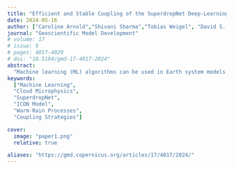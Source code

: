```yaml
---
title: "Efficient and Stable Coupling of the SuperdropNet Deep-Learning-Based Cloud Microphysics (v0.1.0) with the ICON Climate and Weather Model (v2.6.5)"
date: 2024-05-16
author: ["Caroline Arnold","Shivani Sharma","Tobias Weigel", "David S. Greenberg"]
journal: "Geoscientific Model Development"
# volume: 17
# issue: 9
# pages: 4017-4029
# doi: "10.5194/gmd-17-4017-2024"
abstract: 
  "Machine learning (ML) algorithms can be used in Earth system models (ESMs) to emulate sub-grid-scale processes. This paper presents the coupling of SuperdropNet, a machine learning model for emulating warm-rain processes in cloud microphysics, with the ICON (Icosahedral Nonhydrostatic) model v2.6.5. SuperdropNet replaces the collision–coalescence process in the two-moment cloud microphysics scheme. The paper discusses three coupling strategies: embedded Python, pipes, and Yet Another Coupler (YAC). Validation in the warm-bubble scenario demonstrates stability and physical consistency of SuperdropNet, with embedded Python providing the best computational performance."
keywords:
  ["Machine Learning",
  "Cloud Microphysics",
  "SuperdropNet",
  "ICON Model",
  "Warm-Rain Processes",
  "Coupling Strategies"]

cover:
  image: "paper1.png"
  relative: true

aliases: "https://gmd.copernicus.org/articles/17/4017/2024/"
---
```

